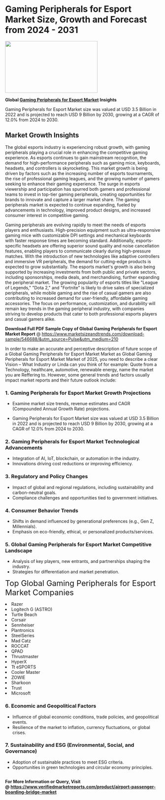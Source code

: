<H1>Gaming Peripherals for Esport Market Size, Growth and Forecast from 2024 - 2031</H1><img class="aligncenter size-medium wp-image-584254" src="https://thirdeyenews.in/wp-content/uploads/2024/09/Global-Market-Research-300x168.jpeg" alt="" width="300" height="168" /><p><strong>Global&nbsp;<a href="https://www.marketsizeandtrends.com/download-sample/546688/&amp;utm_source=Pulse&amp;utm_medium=210">Gaming Peripherals for Esport Market</a> Insights</strong></p><p>Gaming Peripherals for Esport Market size was valued at USD 3.5 Billion in 2022 and is projected to reach USD 9 Billion by 2030, growing at a CAGR of 12.0% from 2024 to 2030.</p><p><h2>Market Growth Insights</h2> <p>The global esports industry is experiencing robust growth, with gaming peripherals playing a crucial role in enhancing the competitive gaming experience. As esports continues to gain mainstream recognition, the demand for high-performance peripherals such as gaming mice, keyboards, headsets, and controllers is skyrocketing. This market growth is being driven by factors such as the increasing number of esports tournaments, the rise of professional gaming leagues, and the growing number of gamers seeking to enhance their gaming experience. The surge in esports viewership and participation has spurred both gamers and professional teams to invest in top-tier gaming peripherals, creating opportunities for brands to innovate and capture a larger market share. The gaming peripherals market is expected to continue expanding, fueled by advancements in technology, improved product designs, and increased consumer interest in competitive gaming. </p> <p>Gaming peripherals are evolving rapidly to meet the needs of esports players and enthusiasts. High-precision equipment such as ultra-responsive gaming mice with customizable DPI settings and mechanical keyboards with faster response times are becoming standard. Additionally, esports-specific headsets are offering superior sound quality and noise cancellation features, enabling players to communicate clearly during high-pressure matches. With the introduction of new technologies like adaptive controllers and immersive VR peripherals, the demand for cutting-edge products is expected to grow substantially. The esports market's growth is also being supported by increasing investments from both public and private sectors, including sponsorships, media deals, and merchandising, further expanding the peripheral market. The growing popularity of esports titles like "League of Legends," "Dota 2," and "Fortnite" is likely to drive sales of specialized peripherals, while mobile gaming and the rise of casual gamers are also contributing to increased demand for user-friendly, affordable gaming accessories. The focus on performance, customization, and durability will remain key trends in the gaming peripheral industry, with companies striving to develop products that cater to both professional esports players and casual gamers alike. </p><p><span class=""><strong>Download Full PDF Sample Copy of Global Gaming Peripherals for Esport Market Report</strong> @ <a href="https://www.marketsizeandtrends.com/download-sample/546688/&amp;utm_source=Pulse&amp;utm_medium=210" target="_blank">https://www.marketsizeandtrends.com/download-sample/546688/&amp;utm_source=Pulse&amp;utm_medium=210</a></span></p><p>In order to make an accurate and perceptive description of future scope of a Global&nbsp;Gaming Peripherals for Esport Market Market as Global&nbsp;Gaming Peripherals for Esport Market Market of 2025, you need to describe a clear Vision &ndash; What Industry or Linda can you think of for example: Quote from a Technology, healthcare, automotive, renewable energy, name the market you are Reffering to. However, some general trends and factors usually impact market reports and their future outlook include:</p><h3>1.&nbsp;<strong>Gaming Peripherals for Esport Market Growth Projections</strong></h3><ul><li>Examine market size trends, revenue estimates and CAGR (Compounded Annual Growth Rate) projections.</li><li><p>Gaming Peripherals for Esport Market size was valued at USD 3.5 Billion in 2022 and is projected to reach USD 9 Billion by 2030, growing at a CAGR of 12.0% from 2024 to 2030.</p></li></ul><h3>2.&nbsp;<strong>Gaming Peripherals for Esport Market Technological Advancements</strong></h3><ul><li>Integration of AI, IoT, blockchain, or automation in the industry.</li><li>Innovations driving cost reductions or improving efficiency.</li></ul><h3>3.&nbsp;<strong>Regulatory and Policy Changes</strong></h3><ul><li>Impact of global and regional regulations, including sustainability and carbon-neutral goals.</li><li>Compliance challenges and opportunities tied to government initiatives.</li></ul><h3>4.&nbsp;<strong>Consumer Behavior Trends</strong></h3><ul><li>Shifts in demand influenced by generational preferences (e.g., Gen Z, Millennials).</li><li>Emphasis on eco-friendly, ethical, or personalized products/services.</li></ul><h3>5.&nbsp;<strong>Global Gaming Peripherals for Esport Market Competitive Landscape</strong></h3><ul><li>Analysis of key players, new entrants, and partnerships shaping the industry.</li><li>Strategies for differentiation and market penetration.</li></ul><p data-pm-slice="1 1 []"><span style="color: inherit; font-family: inherit; font-size: 25px;">Top Global Gaming Peripherals for Esport Market Companies</span></p><div class="" data-test-id=""><p><li>Razer</li><li> Logitech G (ASTRO)</li><li> Turtle Beach</li><li> Corsair</li><li> Sennheiser</li><li> Plantronics</li><li> SteelSeries</li><li> Mad Catz</li><li> ROCCAT</li><li> QPAD</li><li> Thrustmaster</li><li> HyperX</li><li> Tt eSPORTS</li><li> Cooler Master</li><li> ZOWIE</li><li> Sharkoon</li><li> Trust</li><li> Microsoft</li></p></div><h3>6.&nbsp;<strong>Economic and Geopolitical Factors</strong></h3><ul><li>Influence of global economic conditions, trade policies, and geopolitical events.</li><li>Resilience of the market to inflation, currency fluctuations, or global crises.</li></ul><h3>7.&nbsp;<strong>Sustainability and ESG (Environmental, Social, and Governance)</strong></h3><ul><li>Adoption of sustainable practices to meet ESG criteria.</li><li>Opportunities in green technologies and circular economy principles.</li></ul><h2><strong style="font-size: 14px;">For More Information or Query, Visit @&nbsp;</strong><a style="background-color: #ffffff; font-size: 14px;" href="https://www.marketsizeandtrends.com/report/gaming-peripherals-for-esport-market/" target="_blank">https://www.verifiedmarketreports.com/product/airport-passenger-boarding-bridge-market</a></h2>
